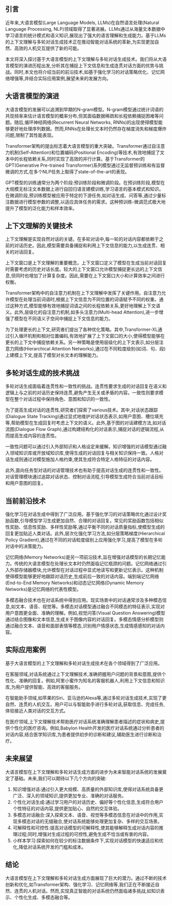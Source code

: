 ## 引言


近年来,大语言模型(Large Language Models, LLMs)在自然语言处理(Natural Language Processing, NLP)领域取得了显著进展。LLMs通过从海量文本数据中学习语言的统计模式和语义知识,展现出了强大的语言理解和生成能力。基于LLMs的上下文理解与多轮对话生成技术正在推动智能对话系统的革新,为实现更加自然、高效的人机交互提供了新的可能。



本文将深入探讨基于大语言模型的上下文理解与多轮对话生成技术。我们将从大语言模型的演进历程出发,分析其在捕捉上下文信息和生成连贯对话方面的优势与挑战。同时,本文也将介绍当前的前沿技术,如基于强化学习的对话策略优化、记忆网络增强等,并结合实际应用案例,展望未来的发展方向。



## 大语言模型的演进


大语言模型的发展可以追溯到早期的N-gram模型。N-gram模型通过统计词语的共现频率来估计语言模型的概率分布,但其面临数据稀疏和长程依赖捕捉困难等问题。随后,循环神经网络(Recurrent Neural Networks, RNNs)的出现使得模型能够更好地处理序列数据。然而,RNNs在处理长文本时仍然存在梯度消失和梯度爆炸问题,限制了其性能表现。



Transformer架构的提出标志着大语言模型的重大突破。Transformer通过自注意力机制(Self-Attention)和位置编码(Positional Encoding)等技术,有效地捕捉了文本中的长程依赖关系,同时实现了高效的并行计算。基于Transformer的GPT(Generative Pre-trained Transformer)系列模型通过无监督预训练和有监督微调的方式,在多个NLP任务上取得了state-of-the-art的表现。



GPT模型的训练通常分为两个阶段:预训练阶段和微调阶段。在预训练阶段,模型在大规模无标注文本数据上进行自回归语言建模训练,学习语言的基本模式和知识。在微调阶段,预训练模型被应用于特定的下游任务,如对话生成、问答等,通过少量标注数据进行模型参数的调整,以适应具体任务的需求。这种预训练-微调范式极大地提升了模型的泛化能力和样本效率。



## 上下文理解的关键技术


上下文理解是实现自然对话的关键。在多轮对话中,每一轮的对话内容都依赖于之前的对话历史。因此,模型需要具备捕捉和利用上下文信息的能力,以生成连贯、相关的对话回复。



上下文窗口是上下文理解的重要概念。上下文窗口定义了模型在生成当前对话回复时需要考虑的历史对话长度。较大的上下文窗口允许模型捕捉更长远的上下文信息,但同时也增加了计算复杂度。因此,需要在上下文窗口大小和计算效率之间进行权衡。



Transformer架构中的自注意力机制在上下文理解中发挥了关键作用。自注意力允许模型在处理当前词语时,根据上下文信息为不同位置的词语赋予不同的权重。通过这种方式,模型能够有效地捕捉词语之间的长程依赖关系,更好地理解上下文语义。此外,层级化的自注意力机制,如多头注意力(Multi-head Attention),进一步增强了模型在不同语义子空间中捕捉上下文信息的能力。



为了处理更长的上下文,研究者们提出了各种优化策略。其中,Transformer-XL通过引入循环机制和相对位置编码,有效地扩展了上下文窗口的大小,使得模型能够在更长的上下文中捕捉依赖关系。另一种策略是使用层级化的上下文表示,如分层注意力网络(Hierarchical Attention Networks),通过在不同粒度级别(如词、句、段)上建模上下文,提高了模型对长文本的理解能力。



## 多轮对话生成的技术挑战


多轮对话生成面临着连贯性和一致性的挑战。连贯性要求生成的对话回复在语义和逻辑上与之前的对话历史保持连贯,避免产生无关或矛盾的内容。一致性则要求模型在整个对话过程中保持角色、意图和知识的一致性。



为了提高生成对话的连贯性,研究者们探索了various技术。其中,对话状态跟踪(Dialogue State Tracking)通过显式地维护对话状态表示,如用户意图、槽位填充等,帮助模型在生成回复时考虑上下文的语义。此外,基于图的对话建模方法,如对话流图(Dialogue Flow Graph),通过构建结构化的对话表示,捕捉对话的逻辑流程,从而提高生成内容的连贯性。



一致性问题可以通过引入外部知识和人格设定来缓解。知识增强的对话模型通过融入领域知识库或开放域知识库,使得生成的对话回复与相关知识保持一致。人格对话生成则通过对模型施加人格约束,使其生成符合特定人格特征的对话内容。



此外,面向任务型对话的对话管理技术也有助于提高对话生成的连贯性和一致性。对话管理模块通过追踪对话状态、控制对话流程,引导模型生成符合当前对话目标和用户意图的回复。



## 当前前沿技术


强化学习在对话生成中得到了广泛应用。基于强化学习的对话策略优化通过设计奖励函数,引导模型学习生成更加自然、合理的对话回复。常见的奖励函数包括相似性奖励、信息性奖励、多样性奖励等,通过平衡不同的对话质量指标,使模型生成的回复更加贴近人类对话。此外,层次化强化学习方法,如分层策略梯度(Hierarchical Policy Gradient),通过在不同的对话粒度级别上应用强化学习,提高了模型在多轮对话中的决策能力。



记忆网络(Memory Networks)是另一项前沿技术,旨在增强对话模型的长期记忆能力。传统的大语言模型在处理长文本时仍然面临记忆瓶颈的问题。记忆网络通过引入外部存储器模块,允许模型在对话过程中显式地读写和更新记忆表示。这种机制使得模型能够更好地跟踪对话历史,生成前后一致的对话内容。端到端记忆网络(End-to-End Memory Networks)和动态记忆网络(Dynamic Memory Networks)是记忆网络的代表性模型。



多模态融合技术也在对话系统中得到应用。现实场景中的对话通常涉及多种模态信息,如文本、语音、视觉等。多模态对话模型通过融合不同模态的特征表示,实现对用户意图更全面、准确的理解。例如,视觉问答(Visual Question Answering)模型通过结合图像和文本信息,生成关于图像内容的对话回复。多模态情感分析模型则通过融合文本、语音和面部表情等模态,识别用户情感状态,生成情感感知的对话内容。



## 实际应用案例


基于大语言模型的上下文理解和多轮对话生成技术在各个领域得到了广泛应用。



在客服领域,对话系统通过上下文理解技术,准确把握用户问题的背景和意图,提供个性化、准确的回复。例如,阿里小蜜作为知名的客服机器人,利用上下文信息和知识库,为用户提供智能、高效的客服服务。



在智能助手领域,如苹果的Siri、亚马逊的Alexa等,通过多轮对话生成技术,实现了更自然、连贯的人机交互。用户可以与智能助手进行多轮对话,获取信息、完成任务,体验接近人类对话的交互方式。



在医疗领域,上下文理解技术帮助医疗对话系统准确理解患者描述的症状和病史,提供个性化的医疗咨询。例如,Babylon Health开发的医疗对话系统通过分析患者的对话内容,结合医学知识库,为患者提供初步的诊断和建议,辅助医生进行诊断和治疗。



## 未来展望


大语言模型在上下文理解和多轮对话生成方面的进步为未来智能对话系统的发展奠定了基础。未来,我们可以期待以下几个方向的突破:



1.  知识增强对话:通过引入更大规模、高质量的外部知识库,使得对话系统具备更广泛、深入的领域知识,提供更加专业、准确的对话服务。 
2.  个性化对话生成:通过学习用户的对话历史、偏好等个性化信息,生成符合用户个性特征的对话内容,提供更加贴心、自然的交互体验。 
3.  多模态对话融合:深入探索文本、语音、视觉等多模态信息在对话中的作用,实现多模态对话的无缝融合,使对话系统能够处理更加复杂、多样的交互场景。 
4.  可解释性和可控性:提高对话模型的可解释性,使其能够解释生成对话内容的推理过程;同时,增强对生成过程的可控性,避免生成不恰当或有害的内容。 
5.  小样本学习:探索如何在较少的标注数据条件下,实现对话模型的快速适应和优化,降低对话系统开发的门槛和成本。 



## 结论


大语言模型在上下文理解和多轮对话生成方面展现了巨大的潜力。通过不断的技术创新和优化,如Transformer架构、强化学习、记忆网络等,我们正在不断接近自然、连贯的人机对话。然而,实现真正智能的对话系统仍然面临诸多挑战,如知识表示、个性化生成、多模态融合等。

